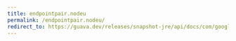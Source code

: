 ```yaml
---
title: endpointpair.nodeu
permalink: /endpointpair.nodeu/
redirect_to: https://guava.dev/releases/snapshot-jre/api/docs/com/google/common/graph/EndpointPair.html#nodeU--
---
```

